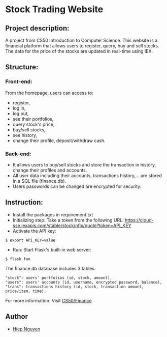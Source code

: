 # Stock Trading Website 
## Project description: 
A project from CS50 Introduction to Computer Science. 
This website is a financial platform that allows users to register, query, buy and sell stocks.
The data for the price of the stocks are updated in real-time using IEX.
## Structure:

### Front-end:
From the homepage, users can access to: 
- register,
- log in,
- log out,
- see their portfolios,
- query stock's price,
- buy/sell stocks,
- see history,
- change their profile, deposit/withdraw cash.

### Back-end:
- It allows users to buy/sell stocks and store the transaction in history, change their profiles and accounts.
- All user data including their accounts, transactions history,... are stored in a SQL file (finance.db).
- Users passwords can be changed are encrypted for security.
## Instruction:
- Install the packages in requirement.txt
- Initializing step: Take a token from the following URL: https://cloud-sse.iexapis.com/stable/stock/nflx/quote?token=API_KEY
- Activate the API key:
```
$ export API_KEY=value
```
- Run: Start Flask's built-in web server:
```
$ flask fun
```
The finance.db database includes 3 tables: 
```
"stock": users' portfolios (id, stock, amount), 
"users": users' accounts (id, username, encrypted password, balance), 
"trans": transactions history (id, stock, transaction amount, price/item, time).
```
For more information: Visit [CS50/Finance](https://cs50.harvard.edu/x/2022/psets/9/finance/)

## Author
- [Hiep Nguyen](https://github.com/hiepnh14)
